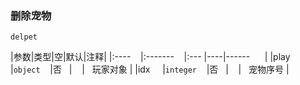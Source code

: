 ### 删除宠物

`delpet`

|参数|类型|空|默认|注释|
|:----    |:-------    |:--- |----|------      |
|play     |`object`    |否   |    |   玩家对象 |
|idx     |`integer`    |否   |    |   宠物序号 |

